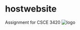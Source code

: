 # hostwebsite
Assignment for CSCE 3420
![logo](https://user-images.githubusercontent.com/82671410/138567663-5e1cb0cf-6007-41a1-831a-9f7e8aa3ae5a.jpg)
